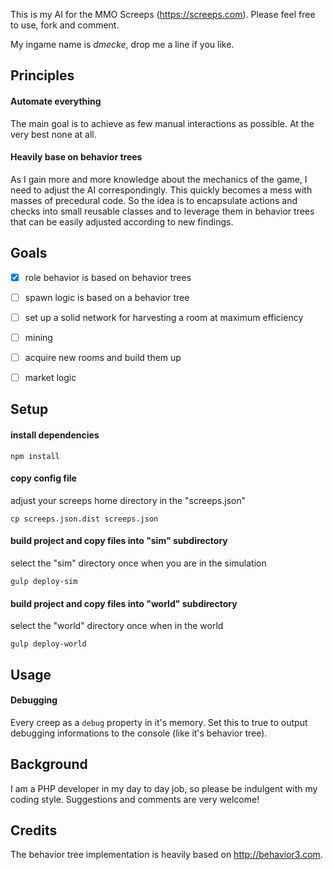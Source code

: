 This is my AI for the MMO Screeps (https://screeps.com). Please feel free to use, fork and comment.

My ingame name is *dmecke*, drop me a line if you like.


## Principles

#### Automate everything
The main goal is to achieve as few manual interactions as possible. At the very best none at all.

#### Heavily base on behavior trees
As I gain more and more knowledge about the mechanics of the game, I need to adjust the AI correspondingly. This quickly becomes a mess with masses of precedural code. So the idea is to encapsulate actions and checks into small reusable classes and to leverage them in behavior trees that can be easily adjusted according to new findings.


## Goals

- [x] role behavior is based on behavior trees
- [ ] spawn logic is based on a behavior tree
- [ ] set up a solid network for harvesting a room at maximum efficiency
- [ ] mining
- [ ] acquire new rooms and build them up
- [ ] market logic


## Setup

#### install dependencies
```
npm install
```

#### copy config file
adjust your screeps home directory in the "screeps.json"
```
cp screeps.json.dist screeps.json
```

#### build project and copy files into "sim" subdirectory
select the "sim" directory once when you are in the simulation
```
gulp deploy-sim
```

#### build project and copy files into "world" subdirectory
select the "world" directory once when in the world
```
gulp deploy-world
```


## Usage

#### Debugging
Every creep as a `debug` property in it's memory. Set this to true to output debugging informations to the console (like it's behavior tree).


## Background

I am a PHP developer in my day to day job, so please be indulgent with my coding style. Suggestions and comments are very welcome!


## Credits

The behavior tree implementation is heavily based on http://behavior3.com.